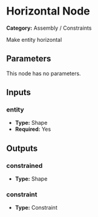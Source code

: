 
# Horizontal Node

**Category:** Assembly / Constraints

Make entity horizontal

## Parameters

This node has no parameters.

## Inputs


### entity
- **Type:** Shape
- **Required:** Yes



## Outputs


### constrained
- **Type:** Shape



### constraint
- **Type:** Constraint




